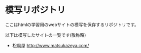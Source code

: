 # 模写リポジトリ

ここはhtmlの学習用のwebサイトの模写を保存するリポジトリです。

以下は模写したサイトの一覧です(敬称略)

- 松風屋
http://www.matsukazeya.com/